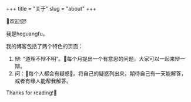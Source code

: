 +++
title = "关于"
slug = "about"
+++


👏欢迎您!

我是heguangfu。

我的博客包括了两个特色的页面：

1. 辩: “道理不辩不明”。🚩每个月提出一个有意思的问题，大家可以一起来辩一辩。
2. 问：🤔️每个人都会有疑惑🤔。将自己的疑惑列出来，期待自己有一天能解答，或者有缘人能帮我解答。

Thanks for reading!🙏
